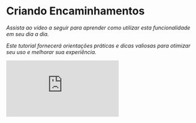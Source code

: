 # Criando Encaminhamentos

 _Assista ao vídeo a seguir para aprender como utilizar esta funcionalidade em seu dia a dia._ 

 _Este tutorial fornecerá orientações práticas e dicas valiosas para otimizar seu uso e melhorar sua experiência._

<div class="video-container">
  <iframe
    src="https://player.vimeo.com/video/1121518089"
    title="Tutoria Vimeo"
    frameborder="0"
    allow="autoplay; fullscreen; picture-in-picture"
    allowfullscreen>
  </iframe>
</div>
